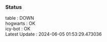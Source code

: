 ### Status


table : DOWN  
hogwarts : OK  
icy-bot : OK  
Latest Update : 2024-06-05 01:53:29.473036
